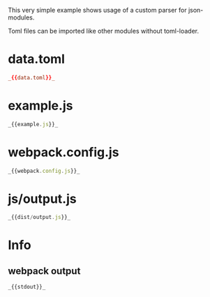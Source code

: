 This very simple example shows usage of a custom parser for json-modules.

Toml files can be imported like other modules without toml-loader.

# data.toml

```toml
_{{data.toml}}_
```

# example.js

```javascript
_{{example.js}}_
```

# webpack.config.js

```javascript
_{{webpack.config.js}}_
```

# js/output.js

```javascript
_{{dist/output.js}}_
```

# Info

## webpack output

```
_{{stdout}}_
```
